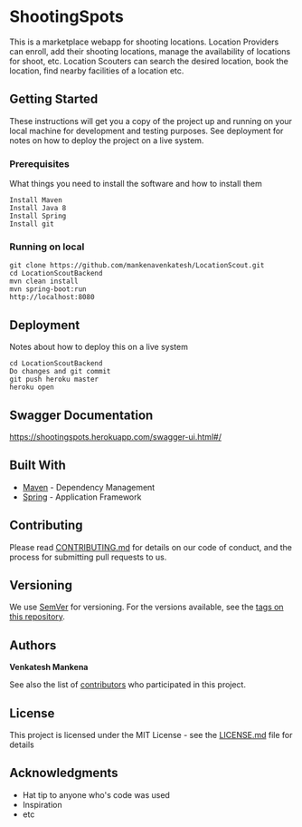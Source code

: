 # ShootingSpots

This is a marketplace webapp for shooting locations. Location Providers can enroll, add their shooting locations, manage the availability of locations for shoot, etc. Location Scouters can search the desired location, book the location, find nearby facilities of a location etc.


## Getting Started

These instructions will get you a copy of the project up and running on your local machine for development and testing purposes. See deployment for notes on how to deploy the project on a live system.

### Prerequisites

What things you need to install the software and how to install them

```
Install Maven
Install Java 8
Install Spring
Install git
```

### Running on local
```
git clone https://github.com/mankenavenkatesh/LocationScout.git
cd LocationScoutBackend
mvn clean install
mvn spring-boot:run
http://localhost:8080
```

## Deployment

Notes about how to deploy this on a live system

```
cd LocationScoutBackend
Do changes and git commit 
git push heroku master
heroku open
```

## Swagger Documentation
https://shootingspots.herokuapp.com/swagger-ui.html#/


## Built With

* [Maven](https://maven.apache.org/) - Dependency Management
* [Spring](https://spring.io/) - Application Framework

## Contributing

Please read [CONTRIBUTING.md](https://gist.github.com/PurpleBooth/b24679402957c63ec426) for details on our code of conduct, and the process for submitting pull requests to us.

## Versioning

We use [SemVer](http://semver.org/) for versioning. For the versions available, see the [tags on this repository](https://github.com/your/project/tags). 

## Authors

**Venkatesh Mankena** 

See also the list of [contributors](https://github.com/mankenavenkatesh/LocationScout/graphs/contributors) who participated in this project.

## License

This project is licensed under the MIT License - see the [LICENSE.md](LICENSE.md) file for details

## Acknowledgments

* Hat tip to anyone who's code was used
* Inspiration
* etc
